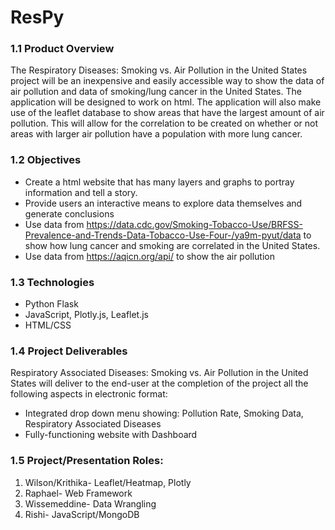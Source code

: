 # ResPy

### 1.1 Product Overview
The Respiratory Diseases: Smoking vs. Air Pollution in the United States project will be an inexpensive and easily accessible way to show the data of air pollution and data of smoking/lung cancer in the United States. The application will be designed to work on html. The application will also make use of the leaflet database to show areas that have the largest amount of air pollution. This will allow for the correlation to be created on whether or not areas with larger air pollution have a population with more lung cancer. 

### 1.2 Objectives
  * Create a html website that has many layers and graphs to portray information and tell a story.
  * Provide users an interactive means to explore data themselves and generate conclusions
  * Use data from https://data.cdc.gov/Smoking-Tobacco-Use/BRFSS-Prevalence-and-Trends-Data-Tobacco-Use-Four-/ya9m-pyut/data to show how lung cancer and smoking are correlated in the United States. 
  * Use data from https://aqicn.org/api/ to show the air pollution 

### 1.3 Technologies
  * Python Flask
  * JavaScript, Plotly.js, Leaflet.js
  * HTML/CSS
 
### 1.4 Project Deliverables
Respiratory Associated Diseases: Smoking vs. Air Pollution in the United States will deliver to the end-user at the completion of the project all the following aspects in electronic format:
  * Integrated drop down menu showing: Pollution Rate, Smoking Data, Respiratory Associated Diseases
  * Fully-functioning website with Dashboard
 
### 1.5 Project/Presentation Roles:
  1. Wilson/Krithika- Leaflet/Heatmap, Plotly
  2. Raphael- Web Framework
  3. Wissemeddine- Data Wrangling
  4. Rishi- JavaScript/MongoDB
